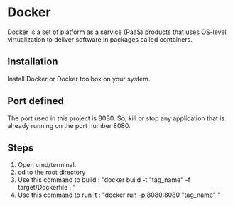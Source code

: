 # Docker
 
Docker is a set of platform as a service (PaaS) products that uses OS-level virtualization to deliver software in packages called containers.

## Installation

Install Docker or Docker toolbox on your system.

## Port defined

 The port used in this project is 8080. So, kill or stop any application that is already running on the port number 8080.

## Steps

 1. Open cmd/terminal.
 2. cd to the root directory
 3. Use this command to build : "docker build -t "tag_name" -f target/Dockerfile . " 
 4. Use this command to run it : "docker run -p 8080:8080 "tag_name" "



